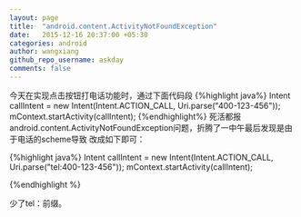 ```yaml
---
layout: page
title:  "android.content.ActivityNotFoundException"
date:   2015-12-16 20:37:00 +05:30
categories: android
author: wangxiang
github_repo_username: askday
comments: false
---
```


今天在实现点击按钮打电话功能时，通过下面代码段
{%highlight  java%}
  Intent callIntent = new Intent(Intent.ACTION_CALL, Uri.parse("400-123-456"));
  mContext.startActivity(callIntent);
{%endhighlight%}
死活都报android.content.ActivityNotFoundException问题，折腾了一中午最后发现是由于电话的scheme导致
改成如下即可：

{%highlight  java%}
  Intent callIntent = new Intent(Intent.ACTION_CALL, Uri.parse("tel:400-123-456"));
  mContext.startActivity(callIntent);

{%endhighlight %}

少了tel：前缀。
<br/>
<br/>
<br/>
<br/>
